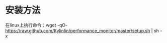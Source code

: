 # 安装方法

在linux上执行命令：wget -qO- https://raw.github.com/Kylinlin/performance_monitor/master/setup.sh | sh -x
